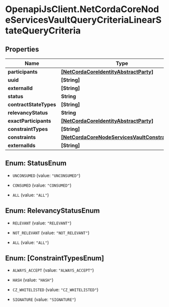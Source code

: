 # OpenapiJsClient.NetCordaCoreNodeServicesVaultQueryCriteriaLinearStateQueryCriteria

## Properties

Name | Type | Description | Notes
------------ | ------------- | ------------- | -------------
**participants** | [**[NetCordaCoreIdentityAbstractParty]**](NetCordaCoreIdentityAbstractParty.md) |  | [optional] 
**uuid** | **[String]** |  | [optional] 
**externalId** | **[String]** |  | [optional] 
**status** | **String** |  | 
**contractStateTypes** | **[String]** |  | [optional] 
**relevancyStatus** | **String** |  | 
**exactParticipants** | [**[NetCordaCoreIdentityAbstractParty]**](NetCordaCoreIdentityAbstractParty.md) |  | [optional] 
**constraintTypes** | **[String]** |  | 
**constraints** | [**[NetCordaCoreNodeServicesVaultConstraintInfo]**](NetCordaCoreNodeServicesVaultConstraintInfo.md) |  | 
**externalIds** | **[String]** |  | 



## Enum: StatusEnum


* `UNCONSUMED` (value: `"UNCONSUMED"`)

* `CONSUMED` (value: `"CONSUMED"`)

* `ALL` (value: `"ALL"`)





## Enum: RelevancyStatusEnum


* `RELEVANT` (value: `"RELEVANT"`)

* `NOT_RELEVANT` (value: `"NOT_RELEVANT"`)

* `ALL` (value: `"ALL"`)





## Enum: [ConstraintTypesEnum]


* `ALWAYS_ACCEPT` (value: `"ALWAYS_ACCEPT"`)

* `HASH` (value: `"HASH"`)

* `CZ_WHITELISTED` (value: `"CZ_WHITELISTED"`)

* `SIGNATURE` (value: `"SIGNATURE"`)




